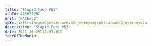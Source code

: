 ```yaml
---
title: "Stupid Face #53"
asaId: 445671987
unit: "FACE#53"
ipfs: bafkreihrgtz6gxtvtxuuemvb5tjnbtcysmjbp57quluubp5jqcocnnyo2u
description: "Stupid Face #53"
date: 2021-11-28T12:03:10Z
faceOfTheMonth:
---
```

